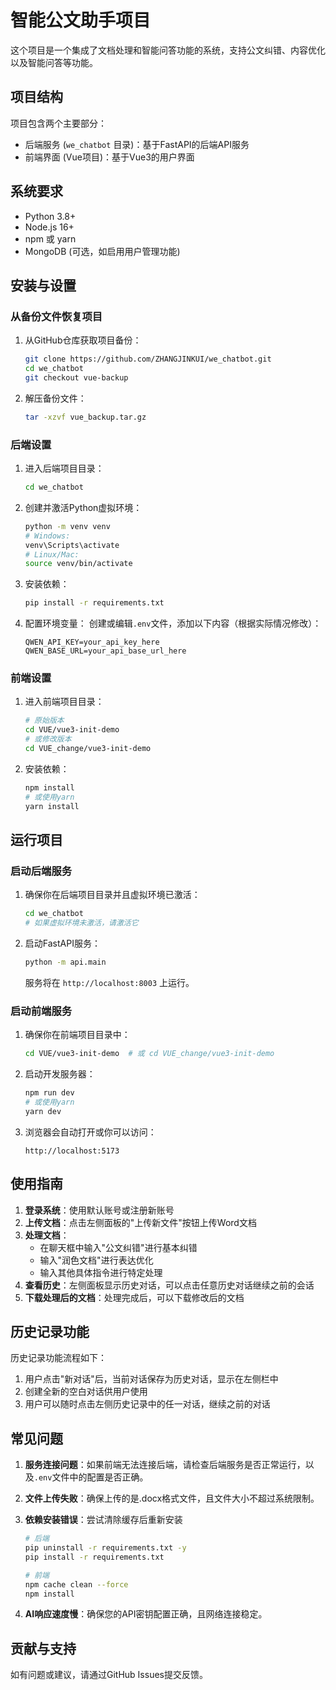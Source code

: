 # 智能公文助手项目

这个项目是一个集成了文档处理和智能问答功能的系统，支持公文纠错、内容优化以及智能问答等功能。

## 项目结构

项目包含两个主要部分：
- 后端服务 (`we_chatbot` 目录)：基于FastAPI的后端API服务
- 前端界面 (Vue项目)：基于Vue3的用户界面

## 系统要求

- Python 3.8+
- Node.js 16+
- npm 或 yarn
- MongoDB (可选，如启用用户管理功能)

## 安装与设置

### 从备份文件恢复项目

1. 从GitHub仓库获取项目备份：
   ```bash
   git clone https://github.com/ZHANGJINKUI/we_chatbot.git
   cd we_chatbot
   git checkout vue-backup
   ```

2. 解压备份文件：
   ```bash
   tar -xzvf vue_backup.tar.gz
   ```

### 后端设置

1. 进入后端项目目录：
   ```bash
   cd we_chatbot
   ```

2. 创建并激活Python虚拟环境：
   ```bash
   python -m venv venv
   # Windows:
   venv\Scripts\activate
   # Linux/Mac:
   source venv/bin/activate
   ```

3. 安装依赖：
   ```bash
   pip install -r requirements.txt
   ```

4. 配置环境变量：
   创建或编辑`.env`文件，添加以下内容（根据实际情况修改）：
   ```
   QWEN_API_KEY=your_api_key_here
   QWEN_BASE_URL=your_api_base_url_here
   ```

### 前端设置

1. 进入前端项目目录：
   ```bash
   # 原始版本
   cd VUE/vue3-init-demo
   # 或修改版本
   cd VUE_change/vue3-init-demo
   ```

2. 安装依赖：
   ```bash
   npm install
   # 或使用yarn
   yarn install
   ```

## 运行项目

### 启动后端服务

1. 确保你在后端项目目录并且虚拟环境已激活：
   ```bash
   cd we_chatbot
   # 如果虚拟环境未激活，请激活它
   ```

2. 启动FastAPI服务：
   ```bash
   python -m api.main
   ```
   服务将在 `http://localhost:8003` 上运行。

### 启动前端服务

1. 确保你在前端项目目录中：
   ```bash
   cd VUE/vue3-init-demo  # 或 cd VUE_change/vue3-init-demo
   ```

2. 启动开发服务器：
   ```bash
   npm run dev
   # 或使用yarn
   yarn dev
   ```
   
3. 浏览器会自动打开或你可以访问：
   ```
   http://localhost:5173
   ```

## 使用指南

1. **登录系统**：使用默认账号或注册新账号
2. **上传文档**：点击左侧面板的"上传新文件"按钮上传Word文档
3. **处理文档**：
   - 在聊天框中输入"公文纠错"进行基本纠错
   - 输入"润色文档"进行表达优化
   - 输入其他具体指令进行特定处理
4. **查看历史**：左侧面板显示历史对话，可以点击任意历史对话继续之前的会话
5. **下载处理后的文档**：处理完成后，可以下载修改后的文档

## 历史记录功能

历史记录功能流程如下：
1. 用户点击"新对话"后，当前对话保存为历史对话，显示在左侧栏中
2. 创建全新的空白对话供用户使用
3. 用户可以随时点击左侧历史记录中的任一对话，继续之前的对话

## 常见问题

1. **服务连接问题**：如果前端无法连接后端，请检查后端服务是否正常运行，以及`.env`文件中的配置是否正确。

2. **文件上传失败**：确保上传的是.docx格式文件，且文件大小不超过系统限制。

3. **依赖安装错误**：尝试清除缓存后重新安装
   ```bash
   # 后端
   pip uninstall -r requirements.txt -y
   pip install -r requirements.txt
   
   # 前端
   npm cache clean --force
   npm install
   ```

4. **AI响应速度慢**：确保您的API密钥配置正确，且网络连接稳定。

## 贡献与支持

如有问题或建议，请通过GitHub Issues提交反馈。 